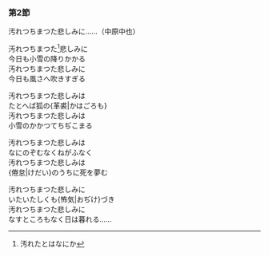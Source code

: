      
### 第2節

汚れつちまつた悲しみに……（中原中也）<br>

汚れつちまつた[^1]悲しみに<br>
今日も小雪の降りかかる<br>
汚れつちまつた悲しみに<br>
今日も風さへ吹きすぎる<br>

[^1]: 汚れたとはなにか

汚れつちまつた悲しみは<br>
たとへば狐の{革裘|かはごろも}<br>
汚れつちまつた悲しみは<br>
小雪のかかつてちぢこまる<br>

汚れつちまつた悲しみは<br>
なにのぞむなくねがふなく<br>
汚れつちまつた悲しみは<br>
{倦怠|けだい}のうちに死を夢む<br>

汚れつちまつた悲しみに<br>
いたいたしくも{怖気|おぢけ}づき<br>
汚れつちまつた悲しみに<br>
なすところもなく日は暮れる……<br>
